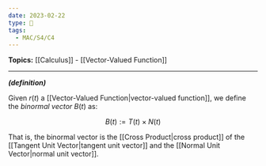 ```yaml
---
date: 2023-02-22
type: 🧠
tags:
  - MAC/S4/C4
---
```


**Topics:** [[Calculus]] - [[Vector-Valued Function]]

---

_**(definition)**_

Given $r(t)$ a [[Vector-Valued Function|vector-valued function]], we define the _binormal vector_ $B(t)$ as:

$$
B(t) := T(t) \times N(t)
$$

That is, the binormal vector is the [[Cross Product|cross product]] of the [[Tangent Unit Vector|tangent unit vector]] and the [[Normal Unit Vector|normal unit vector]].
